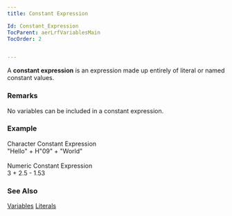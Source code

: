 ```yaml
---
title: Constant Expression

Id: Constant_Expression
TocParent: aerLrfVariablesMain
TocOrder: 2


---
```


A **constant expression** is an expression made up entirely of literal or named constant values. 

### Remarks
No variables can be included in a constant expression. 

### Example
Character Constant Expression<br /> "Hello" + H"09" + "World"<br /><br /> Numeric Constant Expression<br /> 3 + 2.5 - 1.53 

### See Also
[Variables](aerLrfVariablesMain.html)
[Literals](aerLrfLiteralsMain.html) 
